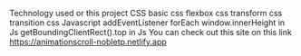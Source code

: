 Technology used or this project
CSS
basic css
flexbox css
transform css
transition css
Javascript
addEventListener
forEach
window.innerHeight in Js
getBoundingClientRect().top in Js
You can check out this site on this link https://animationscroll-nobletp.netlify.app
